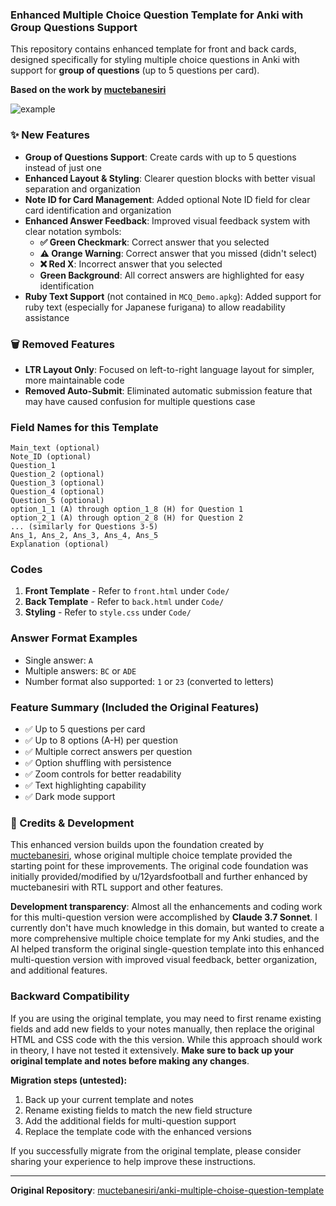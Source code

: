 ### Enhanced Multiple Choice Question Template for Anki with Group Questions Support

This repository contains enhanced template for front and back cards, designed specifically for styling multiple choice questions in Anki with support for **group of questions** (up to 5 questions per card).

**Based on the work by [muctebanesiri](https://github.com/muctebanesiri/anki-multiple-choise-question-template)**

![example](https://github.com/user-attachments/assets/ad63d36e-43f2-4e91-953f-e29cda14d86f)

### ✨ New Features

- **Group of Questions Support**: Create cards with up to 5 questions instead of just one
- **Enhanced Layout & Styling**: Clearer question blocks with better visual separation and organization
- **Note ID for Card Management**: Added optional Note ID field for clear card identification and organization
- **Enhanced Answer Feedback**: Improved visual feedback system with clear notation symbols:
  - **✅ Green Checkmark**: Correct answer that you selected
  - **⚠️ Orange Warning**: Correct answer that you missed (didn't select)  
  - **❌ Red X**: Incorrect answer that you selected
  - **Green Background**: All correct answers are highlighted for easy identification
- **Ruby Text Support** (not contained in `MCQ_Demo.apkg`): Added support for ruby text (especially for Japanese furigana) to allow readability assistance

### 🗑️ Removed Features

- **LTR Layout Only**: Focused on left-to-right language layout for simpler, more maintainable code
- **Removed Auto-Submit**: Eliminated automatic submission feature that may have caused confusion for multiple questions case

### Field Names for this Template

```
Main_text (optional)
Note_ID (optional)
Question_1
Question_2 (optional)
Question_3 (optional) 
Question_4 (optional)
Question_5 (optional)
option_1_1 (A) through option_1_8 (H) for Question 1
option_2_1 (A) through option_2_8 (H) for Question 2
... (similarly for Questions 3-5)
Ans_1, Ans_2, Ans_3, Ans_4, Ans_5
Explanation (optional)
```

### Codes

1. **Front Template** - Refer to `front.html` under `Code/`
2. **Back Template** - Refer to `back.html` under `Code/`
3. **Styling** - Refer to `style.css` under `Code/`

### Answer Format Examples
- Single answer: `A`
- Multiple answers: `BC` or `ADE` 
- Number format also supported: `1` or `23` (converted to letters)

### Feature Summary (Included the Original Features)
- ✅ Up to 5 questions per card
- ✅ Up to 8 options (A-H) per question  
- ✅ Multiple correct answers per question
- ✅ Option shuffling with persistence
- ✅ Zoom controls for better readability
- ✅ Text highlighting capability
- ✅ Dark mode support

### 🙏 Credits & Development

This enhanced version builds upon the foundation created by [muctebanesiri](https://github.com/muctebanesiri), whose original multiple choice template provided the starting point for these improvements. The original code foundation was initially provided/modified by u/12yardsfootball and further enhanced by muctebanesiri with RTL support and other features.

**Development transparency**: Almost all the enhancements and coding work for this multi-question version were accomplished by **Claude 3.7 Sonnet**. I currently don't have much knowledge in this domain, but wanted to create a more comprehensive multiple choice template for my Anki studies, and the AI helped transform the original single-question template into this enhanced multi-question version with improved visual feedback, better organization, and additional features.

### Backward Compatibility

If you are using the original template, you may need to first rename existing fields and add new fields to your notes manually, then replace the original HTML and CSS code with the this version. While this approach should work in theory, I have not tested it extensively. **Make sure to back up your original template and notes before making any changes**.

**Migration steps (untested):**
1. Back up your current template and notes
2. Rename existing fields to match the new field structure
3. Add the additional fields for multi-question support
4. Replace the template code with the enhanced versions

If you successfully migrate from the original template, please consider sharing your experience to help improve these instructions.

---

**Original Repository**: [muctebanesiri/anki-multiple-choise-question-template](https://github.com/muctebanesiri/anki-multiple-choise-question-template)
